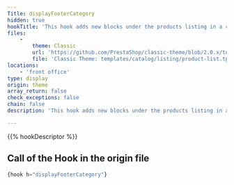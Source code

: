 ```yaml
---
Title: displayFooterCategory
hidden: true
hookTitle: 'This hook adds new blocks under the products listing in a category/search'
files:
    -
        theme: Classic
        url: 'https://github.com/PrestaShop/classic-theme/blob/2.0.x/templates/catalog/listing/product-list.tpl'
        file: 'Classic Theme: templates/catalog/listing/product-list.tpl'
locations:
    - 'front office'
type: display
origin: theme
array_return: false
check_exceptions: false
chain: false
description: 'This hook adds new blocks under the products listing in a category/search'

---
```


{{% hookDescriptor %}}

## Call of the Hook in the origin file

```php
{hook h="displayFooterCategory"}
```
